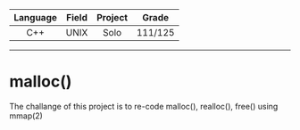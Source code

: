 | Language | Field           | Project | Grade |
| :------: |:---------------:| :------:|:-----:|
| C++      | UNIX | Solo    |111/125|

---

# malloc()
The challange of this project is to re-code malloc(), realloc(), free() using mmap(2)

